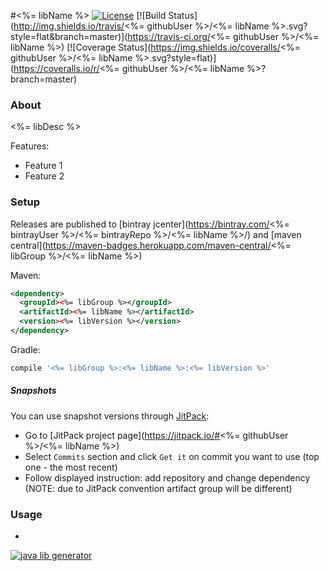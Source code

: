 #<%= libName %>
[![License](http://img.shields.io/badge/license-MIT-blue.svg?style=flat)](http://www.opensource.org/licenses/MIT)
[![Build Status](http://img.shields.io/travis/<%= githubUser %>/<%= libName %>.svg?style=flat&branch=master)](https://travis-ci.org/<%= githubUser %>/<%= libName %>)
[![Coverage Status](https://img.shields.io/coveralls/<%= githubUser %>/<%= libName %>.svg?style=flat)](https://coveralls.io/r/<%= githubUser %>/<%= libName %>?branch=master)

### About

<%= libDesc %>

Features:
* Feature 1
* Feature 2

### Setup
 
Releases are published to [bintray jcenter](https://bintray.com/<%= bintrayUser %>/<%= bintrayRepo %>/<%= libName %>/) and 
[maven central](https://maven-badges.herokuapp.com/maven-central/<%= libGroup %>/<%= libName %>) 

<!---
[![JCenter](https://img.shields.io/bintray/v/<%= bintrayUser %>/<%= bintrayRepo %>/<%= libName %>.svg?label=jcenter)](https://bintray.com/<%= bintrayUser %>/<%= bintrayRepo %>/<%= libName %>/_latestVersion)
[![Maven Central](https://img.shields.io/maven-central/v/<%= libGroup %>/<%= libName %>.svg?style=flat)](https://maven-badges.herokuapp.com/maven-central/<%= libGroup %>/<%= libName %>)
-->

Maven:

```xml
<dependency>
  <groupId><%= libGroup %></groupId>
  <artifactId><%= libName %></artifactId>
  <version><%= libVersion %></version>
</dependency>
```

Gradle:

```groovy
compile '<%= libGroup %>:<%= libName %>:<%= libVersion %>'
```

##### Snapshots

You can use snapshot versions through [JitPack](https://jitpack.io):

* Go to [JitPack project page](https://jitpack.io/#<%= githubUser %>/<%= libName %>)
* Select `Commits` section and click `Get it` on commit you want to use (top one - the most recent)
* Follow displayed instruction: add repository and change dependency (NOTE: due to JitPack convention artifact group will be different)

### Usage

-
[![java lib generator](http://img.shields.io/badge/Powered%20by-%20Java%20lib%20generator-green.svg?style=flat-square)](https://github.com/xvik/generator-lib-java)